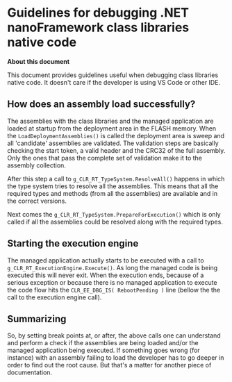# Guidelines for debugging .NET **nanoFramework** class libraries native code

**About this document**

This document provides guidelines useful when debugging class libraries native code.
It doesn't care if the developer is using VS Code or other IDE.

## How does an assembly load successfully?

The assemblies with the class libraries and the managed application are loaded at startup from the deployment area in the FLASH memory.
When the `LoadDeploymentAssemblies()` is called the deployment area is sweep and all 'candidate' assemblies are validated. The validation steps are basically checking the start token, a valid header and the CRC32 of the full assembly. Only the ones that pass the complete set of validation make it to the assembly collection.

After this step a call to `g_CLR_RT_TypeSystem.ResolveAll()` happens in which the type system tries to resolve all the assemblies. This means that all the required types and methods (from all the assemblies) are available and in the correct versions.

Next comes the `g_CLR_RT_TypeSystem.PrepareForExecution()` which is only called if all the assemblies could be resolved along with the required types.

## Starting the execution engine

The managed application actually starts to be executed with a call to `g_CLR_RT_ExecutionEngine.Execute()`.
As long the managed code is being executed this will never exit.
When the execution ends, because of a serious exception or because there is no managed application to execute the code flow hits the `CLR_EE_DBG_IS( RebootPending )` line (bellow the the call to the execution engine call).

## Summarizing

So, by setting break points at, or after, the above calls one can understand and perform a check if the assemblies are being loaded and/or the managed application being executed.
If something goes wrong (for instance) with an assembly failing to load the developer has to go deeper in order to find out the root cause. But that's a matter for another piece of documentation.
